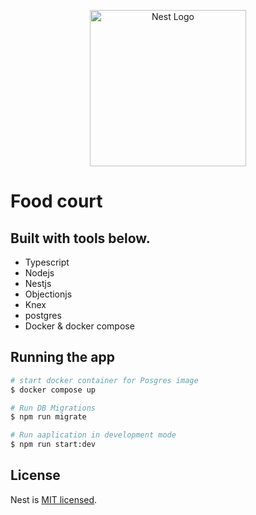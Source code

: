 <p align="center">
  <a href="http://nestjs.com/" target="blank"><img src="https://nestjs.com/img/logo_text.svg" width="250" alt="Nest Logo" /></a>
</p>

# Food court

## Built with tools below.

- Typescript
- Nodejs
- Nestjs
- Objectionjs
- Knex
- postgres
- Docker & docker compose


## Running the app

```bash
# start docker container for Posgres image
$ docker compose up

# Run DB Migrations
$ npm run migrate

# Run aaplication in development mode
$ npm run start:dev
```

## License

Nest is [MIT licensed](LICENSE).
